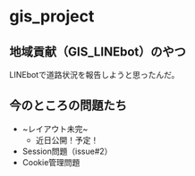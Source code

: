 # gis_project
## 地域貢献（GIS_LINEbot）のやつ

LINEbotで道路状況を報告しようと思ったんだ。

## 今のところの問題たち
- ~レイアウト未完~
  - 近日公開！予定！
- Session問題（issue#2）
- Cookie管理問題

